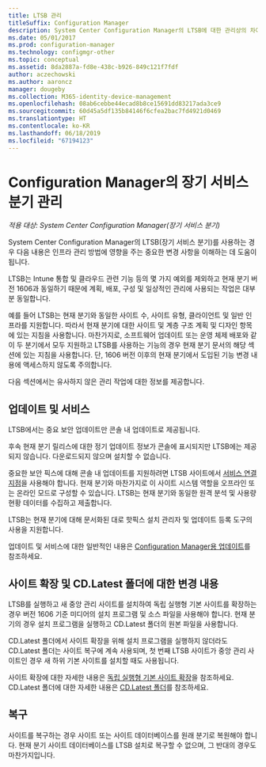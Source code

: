 ```yaml
---
title: LTSB 관리
titleSuffix: Configuration Manager
description: System Center Configuration Manager의 LTSB에 대한 관리상의 차이점
ms.date: 05/01/2017
ms.prod: configuration-manager
ms.technology: configmgr-other
ms.topic: conceptual
ms.assetid: 8da2887a-fd8e-438c-b926-849c121f7fdf
author: aczechowski
ms.author: aaroncz
manager: dougeby
ms.collection: M365-identity-device-management
ms.openlocfilehash: 08ab6cebbe44ecad8b8ce15691dd83217ada3ce9
ms.sourcegitcommit: 60d45a5df135b84146f6cfea2bac7fd4921d0469
ms.translationtype: HT
ms.contentlocale: ko-KR
ms.lasthandoff: 06/18/2019
ms.locfileid: "67194123"
---
```

# <a name="manage-the-long-term-servicing-branch-of-configuration-manager"></a>Configuration Manager의 장기 서비스 분기 관리

*적용 대상: System Center Configuration Manager(장기 서비스 분기)*

System Center Configuration Manager의 LTSB(장기 서비스 분기)를 사용하는 경우 다음 내용은 인프라 관리 방법에 영향을 주는 중요한 변경 사항을 이해하는 데 도움이 됩니다.

LTSB는 Intune 통합 및 클라우드 관련 기능 등의 몇 가지 예외를 제외하고 현재 분기 버전 1606과 동일하기 때문에 계획, 배포, 구성 및 일상적인 관리에 사용되는 작업은 대부분 동일합니다.

예를 들어 LTSB는 현재 분기와 동일한 사이트 수, 사이트 유형, 클라이언트 및 일반 인프라를 지원합니다. 따라서 현재 분기에 대한 사이트 및 계층 구조 계획 및 디자인 항목에 있는 지침을 사용합니다. 마찬가지로, 소프트웨어 업데이트 또는 운영 체제 배포와 같이 두 분기에서 모두 지원하고 LTSB를 사용하는 기능의 경우 현재 분기 문서의 해당 섹션에 있는 지침을 사용합니다. 단, 1606 버전 이후의 현재 분기에서 도입된 기능 변경 내용에 액세스하지 않도록 주의합니다.

다음 섹션에서는 유사하지 않은 관리 작업에 대한 정보를 제공합니다.

## <a name="updates-and-servicing"></a>업데이트 및 서비스
LTSB에서는 중요 보안 업데이트만 콘솔 내 업데이트로 제공됩니다.  

후속 현재 분기 릴리스에 대한 정기 업데이트 정보가 콘솔에 표시되지만 LTSB에는 제공되지 않습니다. 다운로드되지 않으며 설치할 수 없습니다.

중요한 보안 픽스에 대해 콘솔 내 업데이트를 지원하려면 LTSB 사이트에서 [서비스 연결 지점](/sccm/core/servers/deploy/configure/about-the-service-connection-point)을 사용해야 합니다. 현재 분기와 마찬가지로 이 사이트 시스템 역할을 오프라인 또는 온라인 모드로 구성할 수 있습니다. LTSB는 현재 분기와 동일한 원격 분석 및 사용량 현황 데이터를 수집하고 제출합니다.

LTSB는 현재 분기에 대해 문서화된 대로 핫픽스 설치 관리자 및 업데이트 등록 도구의 사용을 지원합니다.

업데이트 및 서비스에 대한 일반적인 내용은 [Configuration Manager용 업데이트](/sccm/core/servers/manage/updates)를 참조하세요.


## <a name="changes-for-site-expansion-and-the-cdlatest-folder"></a>사이트 확장 및 CD.Latest 폴더에 대한 변경 내용
LTSB를 실행하고 새 중앙 관리 사이트를 설치하여 독립 실행형 기본 사이트를 확장하는 경우 버전 1606 기준 미디어의 설치 프로그램 및 소스 파일을 사용해야 합니다. 현재 분기의 경우 설치 프로그램을 실행하고 CD.Latest 폴더의 원본 파일을 사용합니다.

CD.Latest 폴더에서 사이트 확장을 위해 설치 프로그램을 실행하지 않더라도 CD.Latest 폴더는 사이트 복구에 계속 사용되며, 첫 번째 LTSB 사이트가 중앙 관리 사이트인 경우 새 하위 기본 사이트를 설치할 때도 사용됩니다.

사이트 확장에 대한 자세한 내용은 [독립 실행형 기본 사이트 확장](/sccm/core/servers/deploy/install/use-the-setup-wizard-to-install-sites#bkmk_expand)을 참조하세요. CD.Latest 폴더에 대한 자세한 내용은 [CD.Latest 폴더](/sccm/core/servers/manage/the-cd.latest-folder)를 참조하세요.


## <a name="recovery"></a>복구
사이트를 복구하는 경우 사이트 또는 사이트 데이터베이스를 원래 분기로 복원해야 합니다. 현재 분기 사이트 데이터베이스를 LTSB 설치로 복구할 수 없으며, 그 반대의 경우도 마찬가지입니다.
